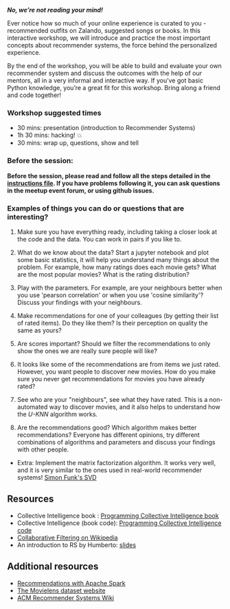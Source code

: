 ***No, we’re not reading your mind!***

Ever notice how so much of your online experience is curated to you - recommended outfits on Zalando, suggested songs or books. In this interactive workshop, we will introduce and practice the most important concepts about recommender systems, the force behind the personalized experience.

By the end of the workshop, you will be able to build and evaluate your own recommender system and discuss the outcomes with the help of our mentors, all in a very informal and interactive way. If you’ve got basic Python knowledge, you’re a great fit for this workshop. Bring along a friend and code together!

### Workshop suggested times 
* 30 mins: presentation (introduction to Recommender Systems)  
* 1h 30 mins: hacking! :collision: 
* 30 mins:  wrap up, questions, show and tell 


### Before the session: 
**Before the session, please read and follow all the steps detailed in the [instructions file](docs/instructions.md). If you have problems following it, you can ask questions in the meetup event forum, or using github issues.**


### Examples of things you can do or questions that are interesting? 

1. Make sure you have everything ready, including taking a closer look at the code and the data. You can work in pairs if you like to.

2. What do we know about the data? Start a jupyter notebook and plot some basic statistics, it will help you understand  many things about the problem. For example, how many ratings does each movie gets? What are the most popular movies? What is the rating distribution?

3. Play with the parameters. For example, are your neighbours better when you use 'pearson correlation' or when you use 'cosine similarity'? Discuss your findings with your neighbours.

3. Make recommendations for one of your colleagues (by getting their list of rated items). Do they like them? Is their perception on quality the same as yours? 

4. Are scores important? Should we filter the recommendations to only show the ones we are really sure people will like? 

5. It looks like some of the recommendations are from items we just rated. However, you want people to discover new movies. How do you make sure you never get recommendations for movies you have already rated?

6. See who are your "neighbours", see what they have rated. This is a non-automated way to discover movies, and it also helps to understand how the *U-KNN* algorithm works. 

7. Are the recommendations good? Which algorithm makes better recommendations?  Everyone has different opinions, try different combinations of algorithms and parameters and discuss your findings with other people.  

* Extra: Implement the matrix factorization algorithm. It works very well, and it is very similar to the ones used in real-world recommender systems! [Simon Funk's SVD](http://sifter.org/~simon/journal/20061211.html)

## Resources
* Collective Intelligence book : [Programming Collective Intelligence book](http://www.amazon.com/gp/product/0596529325/ref=as_li_qf_sp_asin_il?ie=UTF8&camp=1789&creative=9325&creativeASIN=0596529325&linkCode=as2&tag=tasktoy-20) 
* Collective Intelligence (book code): [Programming Collective Intelligence code](https://github.com/arthur-e/Programming-Collective-Intelligence)
* [Collaborative Filtering on Wikipedia](https://en.wikipedia.org/wiki/Collaborative_filtering)
* An introduction to RS by Humberto: [slides](https://github.com/hcorona/recsys-101-workshop/blob/master/docs/toa-2017.pdf)

## Additional resources 
* [Recommendations with Apache Spark](https://www.codementor.io/spark/tutorial/building-a-recommender-with-apache-spark-python-example-app-part1)
* [The Movielens dataset website](http://grouplens.org/datasets/movielens/)
* [ACM Recommender Systems Wiki](http://www.recsyswiki.com/wiki/)
